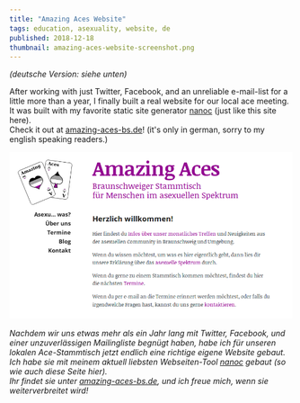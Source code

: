 ```yaml
---
title: "Amazing Aces Website"
tags: education, asexuality, website, de
published: 2018-12-18
thumbnail: amazing-aces-website-screenshot.png
---
```


*(deutsche Version: siehe unten)*

After working with just Twitter, Facebook, and an unreliable e-mail-list for a little more than a year, I finally built a real website for our local ace meeting.  
It was built with my favorite static site generator [nanoc](http://nanoc.ws) (just like this site here).  
Check it out at [amazing-aces-bs.de](http://amazing-aces-bs.de)! (it's only in german, sorry to my english speaking readers.)

[![Screenshot of the Amazing Aces Website](amazing-aces-website-screenshot.png)](http://amazing.aces-bs.de)

*Nachdem wir uns etwas mehr als ein Jahr lang mit Twitter, Facebook, und einer unzuverlässigen Mailingliste begnügt haben, habe ich für unseren lokalen Ace-Stammtisch jetzt endlich eine richtige eigene Website gebaut.*  
*Ich habe sie mit meinem aktuell liebsten Webseiten-Tool [nanoc](http://nanoc.ws) gebaut (so wie auch diese Seite hier).*  
*Ihr findet sie unter [amazing-aces-bs.de](http://amazing-aces-bs.de), und ich freue mich, wenn sie weiterverbreitet wird!*



